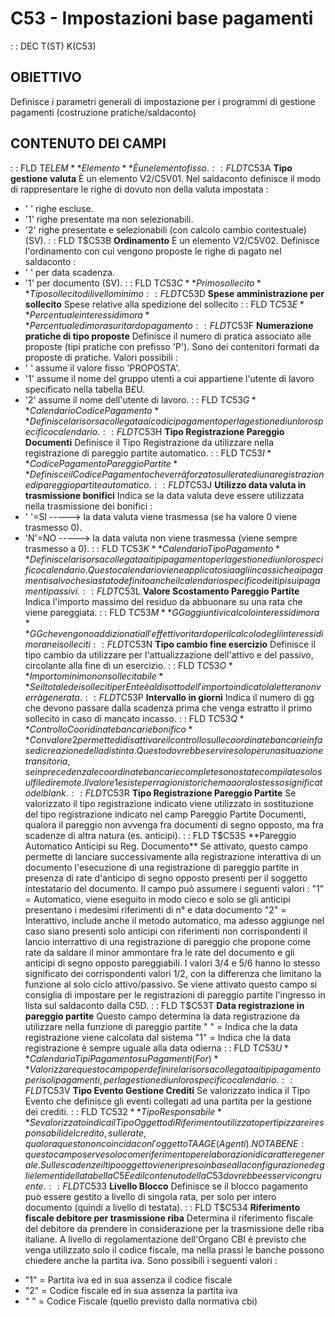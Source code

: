 # C53 - Impostazioni base pagamenti
 :  : DEC T(ST) K(C53)
## OBIETTIVO
Definisce i parametri generali di impostazione per i programmi di gestione pagamenti (costruzione pratiche/saldaconto)
## CONTENUTO DEI CAMPI
 :  : FLD T$ELEM **Elemento**
È un elemento fisso.
 :  : FLD T$C53A **Tipo gestione valuta**
È un elemento V2/C5V01. Nel saldaconto definisce il modo di rappresentare  le righe di dovuto non della valuta impostata : 
-    ' '  righe escluse.
-    '1'  righe presentate ma non selezionabili.
-    '2'  righe presentate e selezionabili (con calcolo cambio contestuale) (SV).
 :  : FLD T$C53B **Ordinamento**
È un elemento V2/C5V02. Definisce l'ordinamento con cui vengono proposte le righe di pagato nel saldaconto : 
-    ' '  per data scadenza.
-    '1'  per documento (SV).
 :  : FLD T$C53C **Primo sollecito**
Tipo sollecito di livello minimo
 :  : FLD T$C53D **Spese amministrazione per sollecito**
Spese relative alla spedizione del sollecito
 :  : FLD T$C53E **Percentuale interessi di mora**
Percentuale di mora su ritardo pagamento
 :  : FLD T$C53F **Numerazione pratiche di tipo proposte**
Definisce il numero di pratica associato alle proposte (tipi pratiche con prefisso 'P'). Sono dei contenitori formati da proposte di pratiche.
Valori possibili : 
-    ' ' assume il valore fisso 'PROPOSTA'.
-    '1' assume il nome del gruppo utenti a cui appartiene l'utente di lavoro specificato nella tabella B£U.
-    '2' assume il nome dell'utente di lavoro.
 :  : FLD T$C53G **Calendario Codice Pagamento**
Definisce la risorsa collegata ai codici pagamento per la gestione di un loro specifico calendario.
 :  : FLD T$C53H **Tipo Registrazione Pareggio Documenti**
Definisce il Tipo Registrazione da utilizzare nella registrazione di pareggio partite automatico.
 :  : FLD T$C53I **Codice Pagamento Pareggio Partite**
Definisce il Codice Pagamento che verrà forzato sulle rate di una registrazione di pareggio partite automatico.
 :  : FLD T$C53J **Utilizzo data valuta in trasmissione bonifici**
Indica se la data valuta deve essere utilizzata nella trasmissione dei bonifici : 
-    ' '=SI -----> la data valuta viene trasmessa (se ha valore 0 viene trasmesso 0).
-    'N'=NO -----> la data valuta non viene trasmessa (viene sempre trasmesso a 0).
 :  : FLD T$C53K **Calendario Tipo Pagamento**
Definisce la risorsa collegata ai tipi pagamento per la gestione di un loro specifico calendario. Questo calendario viene applicato sia agli incassi che ai pagamenti salvo che sia stato definito  anche il calendario specifico dei tipi sui pagamenti passivi.
 :  : FLD T$C53L **Valore Scostamento Pareggio Partite**
Indica l'importo massimo del residuo da abbuonare su una rata che viene pareggiata.
 :  : FLD T$C53M **GG aggiuntivi calcolo interessi di mora**
GG che vengono addizionati all'effettivo ritardo per il calcolo degli interessi di mora nei solleciti
 :  : FLD T$C53N **Tipo cambio fine esercizio**
Definisce il tipo cambio da utilizzare per l'attualizzazione dell'attivo e del passivo, circolante alla fine di un esercizio.
 :  : FLD T$C53O **Importo minimo non sollecitabile**
Se il totale dei solleciti per Ente è al di sotto dell'importo indicato la lettera non verrà generata.
 :  : FLD T$C53P **Intervallo in giorni**
Indica il numero di gg che devono passare dalla scadenza prima che venga estratto il primo sollecito in caso di mancato incasso.
 :  : FLD T$C53Q **Controllo Cooridinate bancarie bonifico**
Con valore 2 permette di disattivare il controllo sulle coordinate bancarie in fase di creazione della distinta. Questo dovrebbe servire solo per una situazione transitoria, se in precedenza le coordinate bancarie complete sono state compilate solo sul file di remote.
Il valore 1 esiste per ragioni storiche ma a ora lo stesso significato del blank.
 :  : FLD T$C53R **Tipo Registrazione Pareggio Partite**
Se valorizzato il tipo registrazione indicato viene utilizzato in sostituzione del tipo registrazione indicato
nel camp Pareggio Partite Documenti, qualora il pareggio non avvenga fra documenti di segno opposto, ma fra
scadenze di altra natura (es. anticipi).
 :  : FLD T$C53S **Pareggio Automatico Anticipi su Reg. Documento**
Se attivato, questo campo permette di lanciare successivamente alla registrazione interattiva di un documento
l'esecuzione di una registrazione di pareggio partite in presenza di rate d'anticipo di segno opposto presenti
per il soggetto intestatario del documento. Il campo può assumere i seguenti valori : 
"1" = Automatico, viene eseguito in modo cieco e solo se gli anticipi presentano i medesimi riferimenti
      di n° e data documento
"2" = Interattivo, include anche il metodo automatico, ma adesso aggiunge nel caso siano presenti solo
      anticipi con riferimenti non corrispondenti il lancio interrattivo di una registrazione di pareggio
      che propone come rate da saldare il minor ammontare fra le rate del documento e gli anticipi di segno
      opposto pareggiabili.
I valori 3/4 e 5/6 hanno lo stesso significato dei corrispondenti valori 1/2, con la differenza che limitano la funzione al solo ciclo attivo/passivo.
Se viene attivato questo campo si consiglia di impostare per le registrazioni di pareggio partite l'ingresso in lista sul saldaconto dalla C5D.
 :  : FLD T$C53T **Data registrazione in pareggio partite**
Questo campo determina la data registrazione da utilizzare nella funzione di pareggio partite
" " = Indica che la data registrazione viene calcolata dal sistema
"1" = Indica che la data registrazione è sempre uguale alla data odierna
 :  : FLD T$C53U **Calendario Tipi Pagamento su Pagamenti (For)**
Valorizzare questo campo per definire la risorsa collegata ai tipi pagamento per i soli pagamenti,
per la gestione di un loro specifico calendario.
 :  : FLD T$C53V **Tipo Evento Gestione Crediti**
Se valorizzato indica il Tipo Evento che definisce gli eventi collegati ad una partita per la gestione dei crediti.
 :  : FLD T$C532 **Tipo Responsabile**
Se valorizzato indica il Tipo Oggetto di Riferimento utilizzato per tipizzare i responsabili del credito, sulle rate, qualora questo non coincida con l'oggetto TAAGE (Agenti).
NOTA BENE :  questo campo serve solo come riferimento per elaborazioni di carattere generale. Sulle scadenze il tipo oggetto viene ripreso in base alla configurazione degli elementi della tabella C5E ed il contenuto della C53 dovrebbe esservi congruente.
 :  : FLD T$C533 **Livello Blocco**
Definisce se il blocco pagamento può essere gestito a livello di singola rata, per solo per intero documento (quindi a livello di testata).
 :  : FLD T$C534 **Riferimento fiscale debitore per trasmissione riba**
Determina il riferimento fiscale del debitore da prendere in considerazione per la trasmissione delle riba italiane.
A livello di regolamentazione dell'Organo CBI è previsto che venga utilizzato solo il codice fiscale, ma nella prassi le banche possono chiedere anche la partita iva.
Sono possibili i seguenti valori : 
* "1" = Partita iva ed in sua assenza il codice fiscale
* "2" = Codice fiscale ed in sua assenza la partita iva
* " " = Codice Fiscale (quello previsto dalla normativa cbi)


